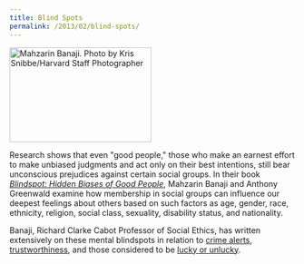```yaml
---
title: Blind Spots
permalink: /2013/02/blind-spots/
---
```

<img src="{{site.baseurl}}/assets/img/banaji.jpg" alt="Mahzarin Banaji. Photo by Kris Snibbe/Harvard Staff Photographer" title="Mahzarin Banaji. Photo by Kris Snibbe/Harvard Staff Photographer" width="250" height="167" class="floatright">

Research shows that even "good people," those who make an earnest effort to make unbiased judgments and act only on their best intentions, still bear unconscious prejudices against certain social groups. In their book [_Blindspot: Hidden Biases of Good People_](http://spottheblindspot.com/the-book/), Mahzarin Banaji and Anthony Greenwald examine how membership in social groups can influence our deepest feelings about others based on such factors as age, gender, race, ethnicity, religion, social class, sexuality, disability status, and nationality.

Banaji, Richard Clarke Cabot Professor of Social Ethics, has written extensively on these mental blindspots in relation to [crime alerts](http://nrs.harvard.edu/urn-3:HUL.InstRepos:4696187), [trustworthiness](http://nrs.harvard.edu/urn-3:HUL.InstRepos:9282598), and those considered to be [lucky or unlucky](http://nrs.harvard.edu/urn-3:HUL.InstRepos:10121962).
